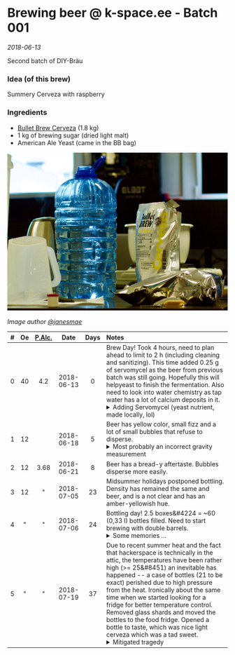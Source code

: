 # Brewing beer @ k-space.ee - Batch 001

_2018-06-13_

Second batch of DIY-Bräu

### Idea (of this brew)
Summery Cerveza with raspberry

### Ingredients
* [Bullet Brew Cerveza](http://www.pruulmeistrid.ee/en/product/bullet-brew-mexican-cerveza) (1.8 kg)
* 1 kg of brewing sugar (dried light malt)
* American Ale Yeast (came in the BB bag)

![Bullet Brew Cerveza malt with yeast sachet hidden between layers](../../img/0010.jpg)

_Image author [@janesmae](https://github.com/janesmae)_

| # | Oe | [P.Alc.](https://www.brewersfriend.com/abv-calculator/ "Potential alcohol if Final Gravity is 1.08") |   Date   | Days | Notes |
| - | :-: | :-: | :-: | :-: | :- |
| 0 | 40 | 4.2 | 2018-06-13 | 0 | Brew Day! Took 4 hours, need to plan ahead to limit to 2 h (including cleaning and sanitizing). This time added 0.25 g of servomycel as the beer from previous batch was still going. Hopefully this will helpyeast to finish the fermentation. Also need to look into water chemistry as tap water has a lot of calcium deposits in it. <details><summary>Adding Servomycel (yeast nutrient, made locally, lol)</summary><p><img src="../../img/0011.jpg" alt="0.25g of Servomycel going into the bucket" title="Last, but not least, ingredient"></p></details> |
| 1 | 12 |  | 2018-06-18 | 5 | Beer has yellow color, small fizz and a lot of small bubbles that refuse to disperse. <details><summary>Most probably an incorrect gravity measurement</summary><p><img src="../../img/0012.jpg" alt="Bubbles pushing hydrometer upwards" title="A lot of small bubbles"></p></details> |
| 2 | 12 | 3.68 | 2018-06-21 | 8 | Beer has a bread-y aftertaste. Bubbles disperse more easily. |
| 3 | 12 | " | 2018-07-05 | 23 | Midsummer holidays postponed bottling. Density has remained the same and beer, and is a not clear and has an amber-yellowish hue. |
| 4 | " | " | 2018-07-06 | 24 | Bottling day! 2.5 boxes&#4224 = ~60 (0,33 l) bottles filled. Need to start brewing with double barrels. <br><details><summary>Some memories ...</summary><p><img src="../../img/0013.jpg" alt="Brewers Christmas Tree - bottle drying rack" title="Brewers Christmas Tree - bottle drying rack" /><img src="../../img/0014.jpg" alt="All bottled, ready for second fermentation" title="All bottled, ready for second fermentation" /><img src="../../img/0015.jpg" alt="One special edition bottle with custom cap and painted logo" title="One special edition bottle with custom cap and painted logo" /> </p></details>   |
| 5 | " | " | 2018-07-19 | 37 | Due to recent summer heat and the fact that hackerspace is technically in the attic, the temperatures have been rather high (>= 25&#8451) an inevitable has happened -- a case of bottles (21 to be exact) perished due to high pressure from the heat. Ironically about the same time when we started looking for a fridge for better temperature control. Removed glass shards and moved the bottles to the food fridge. Opened a bottle to taste, which was nice light cerveza which was a tad sweet. <br><details><summary>Mitigated tragedy</summary><p><img src="../../img/0015.jpg" alt="Shards! Tiny sticky glass shards everywhere!" title="Heatwave blessed us with sticky, tiny glass shards." /><img src="../../img/0016.jpg" alt="Contained tragedy -- case of cracked bottles sans beer" title="Contained tragedy" /><i>Mitigated tragedy!<br>-- Anto</p></details> |
